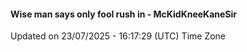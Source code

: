 #### Wise man says only fool rush in - McKidKneeKaneSir
Updated on 23/07/2025 - 16:17:29 (UTC) Time Zone
